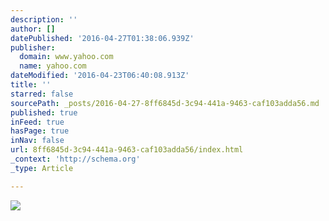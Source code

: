 ```yaml
---
description: ''
author: []
datePublished: '2016-04-27T01:38:06.939Z'
publisher:
  domain: www.yahoo.com
  name: yahoo.com
dateModified: '2016-04-23T06:40:08.913Z'
title: ''
starred: false
sourcePath: _posts/2016-04-27-8ff6845d-3c94-441a-9463-caf103adda56.md
published: true
inFeed: true
hasPage: true
inNav: false
url: 8ff6845d-3c94-441a-9463-caf103adda56/index.html
_context: 'http://schema.org'
_type: Article

---
```

![](https://www.yahoo.com/sy/uu/api/res/1.2/GMDYl2wp3lsSToaFW4YLjw--/Zmk9ZmlsbDtoPTQxNDtweW9mZj0wO3E9ODA7dz00MTQ7c209MTthcHBpZD15dGFjaHlvbg--/http://l.yimg.com/dh/ap/default/160420/trump-hillary.jpg.cf.webp)